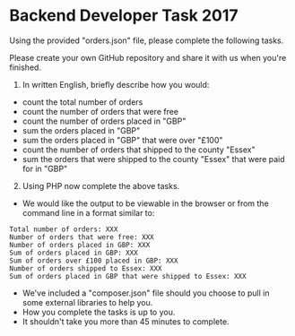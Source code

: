 # Backend Developer Task 2017

Using the provided "orders.json" file, please complete the following tasks.

Please create your own GitHub repository and share it with us when you're finished.

1. In written English, briefly describe how you would:
  - count the total number of orders
  - count the number of orders that were free
  - count the number of orders placed in "GBP"
  - sum the orders placed in "GBP"
  - sum the orders placed in "GBP" that were over "£100"
  - count the number of orders that shipped to the county "Essex"
  - sum the orders that were shipped to the county "Essex" that were paid for in "GBP"

2. Using PHP now complete the above tasks.
  - We would like the output to be viewable in the browser or from the command line in a format similar to:
  ```
  Total number of orders: XXX
  Number of orders that were free: XXX
  Number of orders placed in GBP: XXX
  Sum of orders placed in GBP: XXX
  Sum of orders over £100 placed in GBP: XXX
  Number of orders shipped to Essex: XXX
  Sum of orders placed in GBP that were shipped to Essex: XXX
  ```
  - We've included a "composer.json" file should you choose to pull in some external libraries to help you.
  - How you complete the tasks is up to you.
  - It shouldn't take you more than 45 minutes to complete.
